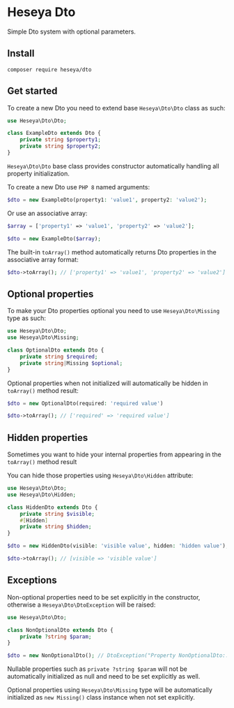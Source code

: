 # Heseya Dto
Simple Dto system with optional parameters.

## Install
```
composer require heseya/dto
```

## Get started
To create a new Dto you need to extend base `Heseya\Dto\Dto` class as such:
```php
use Heseya\Dto\Dto;

class ExampleDto extends Dto {
    private string $property1;
    private string $property2;
}
```
`Heseya\Dto\Dto` base class provides constructor automatically handling all property initialization.

To create a new Dto use `PHP 8` named arguments:
```php
$dto = new ExampleDto(property1: 'value1', property2: 'value2');
```
Or use an associative array:
```php
$array = ['property1' => 'value1', 'property2' => 'value2'];

$dto = new ExampleDto($array);
```
The built-in `toArray()` method automatically returns Dto properties in the associative array format:

```php
$dto->toArray(); // ['property1' => 'value1', 'property2' => 'value2']
```

## Optional properties
To make your Dto properties optional you need to use `Heseya\Dto\Missing` type as such:
```php
use Heseya\Dto\Dto;
use Heseya\Dto\Missing;

class OptionalDto extends Dto {
    private string $required;
    private string|Missing $optional;
}
```

Optional properties when not initialized will automatically be hidden in `toArray()` method result:
```php
$dto = new OptionalDto(required: 'required value')

$dto->toArray(); // ['required' => 'required value']
```

## Hidden properties
Sometimes you want to hide your internal properties from appearing in the `toArray()` method result

You can hide those properties using `Heseya\Dto\Hidden` attribute:
```php
use Heseya\Dto\Dto;
use Heseya\Dto\Hidden;

class HiddenDto extends Dto {
    private string $visible;
    #[Hidden]
    private string $hidden;
}

$dto = new HiddenDto(visible: 'visible value', hidden: 'hidden value');

$dto->toArray(); // [visible => 'visible value']
```

## Exceptions
Non-optional properties need to be set explicitly in the constructor,
otherwise a `Heseya\Dto\DtoException` will be raised:
```php
use Heseya\Dto\Dto;

class NonOptionalDto extends Dto {
    private ?string $param;
}

$dto = new NonOptionalDto(); // DtoException("Property NonOptionalDto::$param is required")
```
Nullable properties such as `private ?string $param` will not be automatically initialized as null
and need to be set explicitly as well.

Optional properties using `Heseya\Dto\Missing` type will be automatically initialized
as `new Missing()` class instance when not set explicitly.
